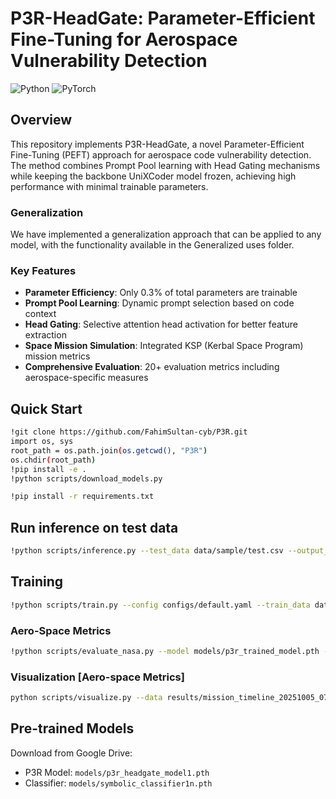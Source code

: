 # P3R-HeadGate: Parameter-Efficient Fine-Tuning for Aerospace Vulnerability Detection

![Python](https://img.shields.io/badge/python-3.8+-blue.svg)
![PyTorch](https://img.shields.io/badge/PyTorch-1.9+-red.svg)


## Overview

This repository implements P3R-HeadGate, a novel Parameter-Efficient Fine-Tuning (PEFT) approach for aerospace code vulnerability detection. The method combines Prompt Pool learning with Head Gating mechanisms while keeping the backbone UniXCoder model frozen, achieving high performance with minimal trainable parameters.

### Generalization 
We have implemented a generalization approach that can be applied to any model, with the functionality available in the Generalized uses folder.


### Key Features

- **Parameter Efficiency**: Only 0.3% of total parameters are trainable
- **Prompt Pool Learning**: Dynamic prompt selection based on code context
- **Head Gating**: Selective attention head activation for better feature extraction
- **Space Mission Simulation**: Integrated KSP (Kerbal Space Program) mission metrics
- **Comprehensive Evaluation**: 20+ evaluation metrics including aerospace-specific measures

## Quick Start
```bash
!git clone https://github.com/FahimSultan-cyb/P3R.git
import os, sys
root_path = os.path.join(os.getcwd(), "P3R")
os.chdir(root_path)
!pip install -e .
!python scripts/download_models.py

!pip install -r requirements.txt

```

## Run inference on test data
```bash
!python scripts/inference.py --test_data data/sample/test.csv --output_dir results/

```

## Training 
```bash
!python scripts/train.py --config configs/default.yaml --train_data data/sample/test.csv
```

### Aero-Space Metrics

```bash
!python scripts/evaluate_nasa.py --model models/p3r_trained_model.pth --data data/sample/test.csv --output results/nasa_analysis
```


### Visualization [Aero-space Metrics]
```bash
python scripts/visualize.py --data results/mission_timeline_20251005_071451.csv --metrics data/nasa_report_20251005_071451.json --output outputs/visualizations/dashboard.png
```



## Pre-trained Models

Download from Google Drive:
- P3R Model: `models/p3r_headgate_model1.pth`
- Classifier: `models/symbolic_classifier1n.pth`




